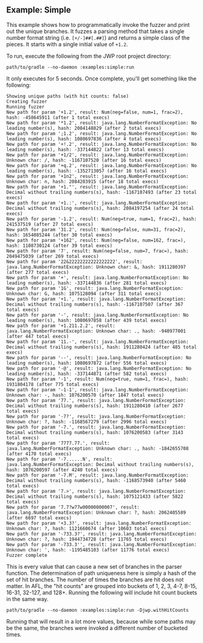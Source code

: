 ## Example: Simple

This example shows how to programmatically invoke the fuzzer and print out the unique branches. It fuzzes a parsing
method that takes a single number format string (i.e. `[+/-]##[.##]`) and returns a simple class of the pieces. It
starts with a single initial value of `+1.2`.

To run, execute the following from the JWP root project directory:

    path/to/gradle --no-daemon :examples:simple:run

It only executes for 5 seconds. Once complete, you'll get something like the following:

    Showing unique paths (with hit counts: false)
    Creating fuzzer
    Running fuzzer
    New path for param '+1.2', result: Num(neg=false, num=1, frac=2), hash: -458645911 (after 1 total execs)
    New path for param '*1.2', result: java.lang.NumberFormatException: No leading number(s), hash: 2084148829 (after 2 total execs)
    New path for param ';1.2', result: java.lang.NumberFormatException: No leading number(s), hash: 1080697836 (after 4 total execs)
    New path for param '+!.2', result: java.lang.NumberFormatException: No leading number(s), hash: -337144822 (after 13 total execs)
    New path for param '+1/2', result: java.lang.NumberFormatException: Unknown char: /, hash: -1167107520 (after 16 total execs)
    New path for param '+q.2', result: java.lang.NumberFormatException: No leading number(s), hash: -1352713057 (after 16 total execs)
    New path for param '+1n2', result: java.lang.NumberFormatException: Unknown char: n, hash: 2084203915 (after 18 total execs)
    New path for param '+1."', result: java.lang.NumberFormatException: Decimal without trailing numbers(s), hash: -1167107493 (after 23 total execs)
    New path for param '+1.:', result: java.lang.NumberFormatException: Decimal without trailing numbers(s), hash: 2084197254 (after 24 total execs)
    New path for param '-1.2', result: Num(neg=true, num=1, frac=2), hash: 241537519 (after 27 total execs)
    New path for param '31.2', result: Num(neg=false, num=31, frac=2), hash: 1654085244 (after 30 total execs)
    New path for param '+162', result: Num(neg=false, num=162, frac=), hash: 1108730124 (after 39 total execs)
    New path for param '7', result: Num(neg=false, num=7, frac=), hash: 2049475039 (after 269 total execs)
    New path for param '22&22222222222222222', result: java.lang.NumberFormatException: Unknown char: &, hash: 1911280397 (after 277 total execs)
    New path for param '+', result: java.lang.NumberFormatException: No leading number(s), hash: -337144836 (after 281 total execs)
    New path for param '1G', result: java.lang.NumberFormatException: Unknown char: G, hash: 1075128094 (after 311 total execs)
    New path for param '+1.', result: java.lang.NumberFormatException: Decimal without trailing numbers(s), hash: -1167107507 (after 367 total execs)
    New path for param '-', result: java.lang.NumberFormatException: No leading number(s), hash: 1080697858 (after 439 total execs)
    New path for param '+1.211.2.2', result: java.lang.NumberFormatException: Unknown char: ., hash: -940977001 (after 447 total execs)
    New path for param '11.-', result: java.lang.NumberFormatException: Decimal without trailing numbers(s), hash: 1911280424 (after 485 total execs)
    New path for param '--', result: java.lang.NumberFormatException: No leading number(s), hash: 1080697872 (after 556 total execs)
    New path for param '-@', result: java.lang.NumberFormatException: No leading number(s), hash: -337144871 (after 582 total execs)
    New path for param '-1', result: Num(neg=true, num=1, frac=), hash: 1931804178 (after 775 total execs)
    New path for param '-1-1', result: java.lang.NumberFormatException: Unknown char: -, hash: 1076200570 (after 1847 total execs)
    New path for param '77.', result: java.lang.NumberFormatException: Decimal without trailing numbers(s), hash: 1911280410 (after 2677 total execs)
    New path for param '-7?', result: java.lang.NumberFormatException: Unknown char: ?, hash: -1168567279 (after 2996 total execs)
    New path for param '-7.', result: java.lang.NumberFormatException: Decimal without trailing numbers(s), hash: 1076200583 (after 3143 total execs)
    New path for param '7777.77.', result: java.lang.NumberFormatException: Unknown char: ., hash: -1842655708 (after 4170 total execs)
    New path for param '-7......N', result: java.lang.NumberFormatException: Decimal without trailing numbers(s), hash: 1076200597 (after 4240 total execs)
    New path for param '-7.M', result: java.lang.NumberFormatException: Decimal without trailing numbers(s), hash: -1168573940 (after 5460 total execs)
    New path for param '7.>', result: java.lang.NumberFormatException: Decimal without trailing numbers(s), hash: 1075121433 (after 5822 total execs)
    New path for param '7.7?w77w00000000007', result: java.lang.NumberFormatException: Unknown char: ?, hash: 2062405589 (after 6697 total execs)
    New path for param '+3.3?', result: java.lang.NumberFormatException: Unknown char: ?, hash: 1121660674 (after 10603 total execs)
    New path for param '-733.3?', result: java.lang.NumberFormatException: Unknown char: ?, hash: 1944734728 (after 11765 total execs)
    New path for param '-733.3'', result: java.lang.NumberFormatException: Unknown char: ', hash: -1195485103 (after 11776 total execs)
    Fuzzer complete

This is every value that can cause a new set of branches in the parser function. The determination of path uniqueness
here is simply a hash of the set of hit branches. The number of times the branches are hit does not matter. In AFL, the
"hit counts" are grouped into buckets of 1, 2, 3, 4-7, 8-15, 16-31, 32-127, and 128+. Running the following will include
hit count buckets in the same way.

    path/to/gradle --no-daemon :examples:simple:run -Djwp.withHitCounts

Running that will result in a lot more values, because while some paths may be the same, the branches were invoked a
different number of bucketed times.
